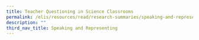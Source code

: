 ```yaml
---
title: Teacher Questioning in Science Classrooms
permalink: /elis/resources/read/research-summaries/speaking-and-representing/teacher-questioning-science-class/
description: ""
third_nav_title: Speaking and Representing
---
```

